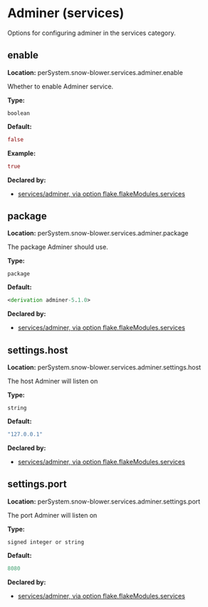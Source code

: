 # Adminer (services)

Options for configuring adminer in the services category.

## enable
**Location:** perSystem.snow-blower.services.adminer.enable

Whether to enable Adminer  service.

**Type:**

`boolean`

**Default:**
```nix
false
```

**Example:**

```nix
true
```

**Declared by:**

- [services/adminer, via option flake.flakeModules.services](modules/services/adminer)


## package
**Location:** perSystem.snow-blower.services.adminer.package

The package Adminer should use.

**Type:**

`package`

**Default:**
```nix
<derivation adminer-5.1.0>
```

**Declared by:**

- [services/adminer, via option flake.flakeModules.services](modules/services/adminer)


## settings.host
**Location:** perSystem.snow-blower.services.adminer.settings.host

The host Adminer will listen on

**Type:**

`string`

**Default:**
```nix
"127.0.0.1"
```

**Declared by:**

- [services/adminer, via option flake.flakeModules.services](modules/services/adminer)


## settings.port
**Location:** perSystem.snow-blower.services.adminer.settings.port

The port Adminer will listen on

**Type:**

`signed integer or string`

**Default:**
```nix
8080
```

**Declared by:**

- [services/adminer, via option flake.flakeModules.services](modules/services/adminer)

